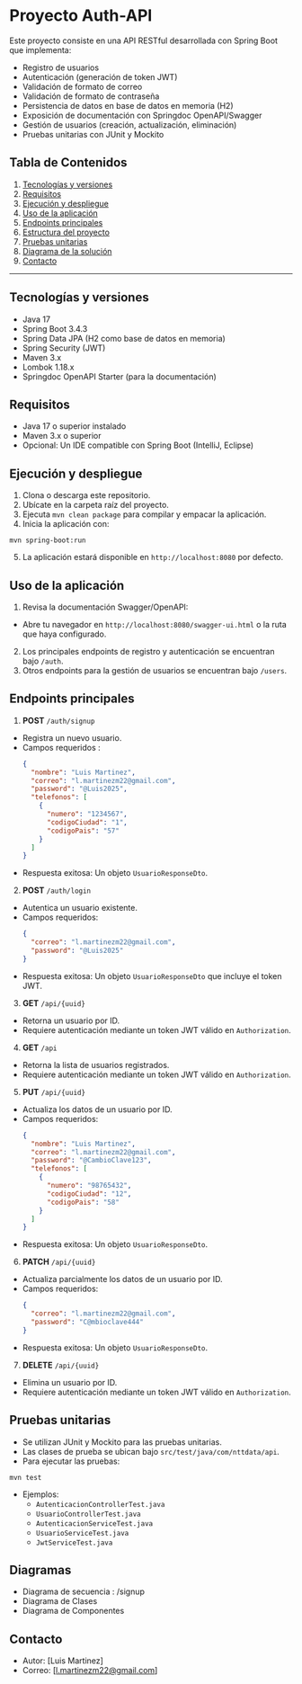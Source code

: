 # Proyecto Auth-API

Este proyecto consiste en una API RESTful desarrollada con Spring Boot que implementa:

- Registro de usuarios
- Autenticación (generación de token JWT)
- Validación de formato de correo
- Validación de formato de contraseña
- Persistencia de datos en base de datos en memoria (H2)
- Exposición de documentación con Springdoc OpenAPI/Swagger
- Gestión de usuarios (creación, actualización, eliminación)
- Pruebas unitarias con JUnit y Mockito

## Tabla de Contenidos

1. [Tecnologías y versiones](#tecnologías-y-versiones)
2. [Requisitos](#requisitos)
3. [Ejecución y despliegue](#ejecución-y-despliegue)
4. [Uso de la aplicación](#uso-de-la-aplicación)
5. [Endpoints principales](#endpoints-principales)
6. [Estructura del proyecto](#estructura-del-proyecto)
7. [Pruebas unitarias](#pruebas-unitarias)
8. [Diagrama de la solución](#diagrama-de-la-solución)
9. [Contacto](#contacto)

---

## Tecnologías y versiones

- Java 17
- Spring Boot 3.4.3
- Spring Data JPA (H2 como base de datos en memoria)
- Spring Security (JWT)
- Maven 3.x
- Lombok 1.18.x
- Springdoc OpenAPI Starter (para la documentación)

## Requisitos

- Java 17 o superior instalado
- Maven 3.x o superior
- Opcional: Un IDE compatible con Spring Boot (IntelliJ, Eclipse)

## Ejecución y despliegue

1. Clona o descarga este repositorio.
2. Ubícate en la carpeta raíz del proyecto.
3. Ejecuta `mvn clean package` para compilar y empacar la aplicación.
4. Inicia la aplicación con:

`mvn spring-boot:run`

5. La aplicación estará disponible en `http://localhost:8080` por defecto.

## Uso de la aplicación

1. Revisa la documentación Swagger/OpenAPI:

- Abre tu navegador en `http://localhost:8080/swagger-ui.html` o la ruta que haya configurado.

2. Los principales endpoints de registro y autenticación se encuentran bajo `/auth`.
3. Otros endpoints para la gestión de usuarios se encuentran bajo `/users`.


## Endpoints principales

1. **POST** `/auth/signup`

- Registra un nuevo usuario.
- Campos requeridos :
  ```json
  {
    "nombre": "Luis Martinez",
    "correo": "l.martinezm22@gmail.com",
    "password": "@Luis2025",
    "telefonos": [
      {
        "numero": "1234567",
        "codigoCiudad": "1",
        "codigoPais": "57"
      }
    ]
  }
  ```
- Respuesta exitosa: Un objeto `UsuarioResponseDto`.

2. **POST** `/auth/login`

- Autentica un usuario existente.
- Campos requeridos:
  ```json
  {
    "correo": "l.martinezm22@gmail.com",
    "password": "@Luis2025"
  }
  ```
- Respuesta exitosa: Un objeto `UsuarioResponseDto` que incluye el token JWT.

3. **GET** `/api/{uuid}`

- Retorna un usuario por ID.
- Requiere autenticación mediante un token JWT válido en `Authorization`.

4. **GET** `/api`

- Retorna la lista de usuarios registrados.
- Requiere autenticación mediante un token JWT válido en `Authorization`.

5. **PUT** `/api/{uuid}`

- Actualiza los datos de un usuario por ID.
- Campos requeridos:
  ```json
  {
    "nombre": "Luis Martinez",
    "correo": "l.martinezm22@gmail.com",
    "password": "@CambioClave123",
    "telefonos": [
      {
        "numero": "98765432",
        "codigoCiudad": "12",
        "codigoPais": "58"
      }
    ]
  }
  ```
- Respuesta exitosa: Un objeto `UsuarioResponseDto`.

6. **PATCH** `/api/{uuid}`

- Actualiza parcialmente los datos de un usuario por ID.
- Campos requeridos:
  ```json
  {
    "correo": "l.martinezm22@gmail.com",
    "password": "C@mbioclave444"
  }
  ```
- Respuesta exitosa: Un objeto `UsuarioResponseDto`.

7. **DELETE** `/api/{uuid}`

- Elimina un usuario por ID.
- Requiere autenticación mediante un token JWT válido en `Authorization`.

## Pruebas unitarias

- Se utilizan JUnit y Mockito para las pruebas unitarias.
- Las clases de prueba se ubican bajo `src/test/java/com/nttdata/api`.
- Para ejecutar las pruebas:

`mvn test`

- Ejemplos:
  - `AutenticacionControllerTest.java`
  - `UsuarioControllerTest.java`
  - `AutenticacionServiceTest.java`
  - `UsuarioServiceTest.java`
  - `JwtServiceTest.java`

## Diagramas

- Diagrama de secuencia : /signup
- Diagrama de Clases
- Diagrama de Componentes

## Contacto

- Autor: [Luis Martinez]
- Correo: [l.martinezm22@gmail.com]
